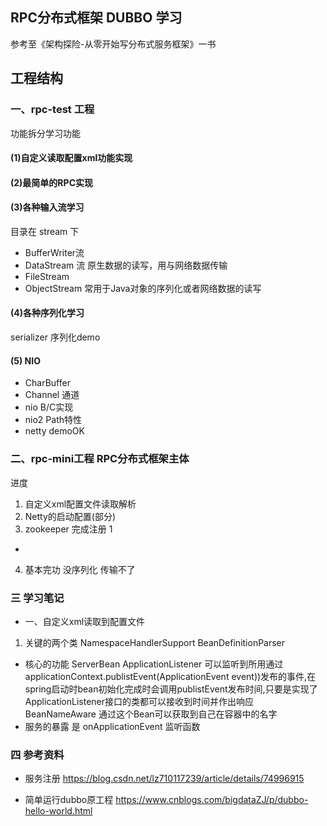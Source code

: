 




## RPC分布式框架 DUBBO 学习





参考至《架构探险-从零开始写分布式服务框架》一书

## 工程结构 
### 一、rpc-test 工程
 
功能拆分学习功能
#### (1)自定义读取配置xml功能实现
#### (2)最简单的RPC实现
#### (3)各种输入流学习
目录在 stream 下
- BufferWriter流
- DataStream 流  原生数据的读写，用与网络数据传输
- FileStream
- ObjectStream 常用于Java对象的序列化或者网络数据的读写

#### (4)各种序列化学习
serializer 序列化demo

#### (5) NIO 
- CharBuffer
- Channel 通道 
- nio B/C实现
- nio2 Path特性
- netty demoOK
### 二、rpc-mini工程 RPC分布式框架主体

进度 
1. 自定义xml配置文件读取解析
2. Netty的启动配置(部分)
3. zookeeper 完成注册 1
+
4. 基本完功 没序列化 传输不了

### 三 学习笔记
- 一、自定义xml读取到配置文件
1. 关键的两个类 NamespaceHandlerSupport BeanDefinitionParser

-  核心的功能 ServerBean
ApplicationListener
可以监听到所用通过applicationContext.publistEvent(ApplicationEvent event))发布的事件,在spring启动时bean初始化完成时会调用publistEvent发布时间,只要是实现了ApplicationListener接口的类都可以接收到时间并作出响应
BeanNameAware 通过这个Bean可以获取到自己在容器中的名字
- 服务的暴露 是 onApplicationEvent 监听函数


### 四 参考资料

- 服务注册 
https://blog.csdn.net/lz710117239/article/details/74996915

- 简单运行dubbo原工程
https://www.cnblogs.com/bigdataZJ/p/dubbo-hello-world.html